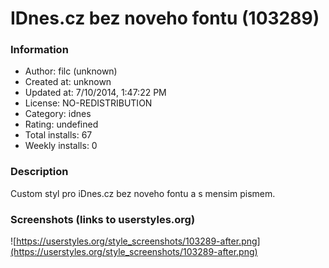 # IDnes.cz bez noveho fontu (103289)

### Information
- Author: filc (unknown)
- Created at: unknown
- Updated at: 7/10/2014, 1:47:22 PM
- License: NO-REDISTRIBUTION
- Category: idnes
- Rating: undefined
- Total installs: 67
- Weekly installs: 0


### Description
Custom styl pro iDnes.cz bez noveho fontu a s mensim pismem.


### Screenshots (links to userstyles.org)
![https://userstyles.org/style_screenshots/103289-after.png](https://userstyles.org/style_screenshots/103289-after.png)



